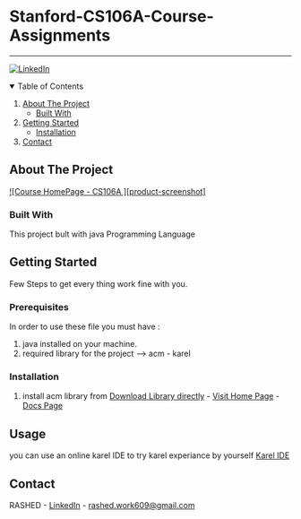 # Stanford-CS106A-Course-Assignments
------------------------------------------------------------------

[![LinkedIn][linkedin-shield]][linkedin-url]






<!-- TABLE OF CONTENTS -->
<details open="open">
  <summary>Table of Contents</summary>
  <ol>
    <li>
      <a href="#about-the-project">About The Project</a>
      <ul>
        <li><a href="#built-with">Built With</a></li>
      </ul>
    </li>
    <li>
      <a href="#getting-started">Getting Started</a>
      <ul>
        <li><a href="#installation">Installation</a></li>
      </ul>
    </li>
    <li><a href="#contact">Contact</a></li>
    
  </ol>
</details>



<!-- ABOUT THE PROJECT -->
## About The Project

[![Course HomePage - CS106A ][product-screenshot]](https://see.stanford.edu/course/cs106a)



### Built With

This project bult with java Programming Language 




<!-- GETTING STARTED -->
## Getting Started
Few Steps to get every thing work fine with you.

### Prerequisites
In order to use these file you must have :  

1. java installed on your machine.
2. required library for the project --> acm - karel

### Installation

1. install acm library from  [Download Library directly](https://cs.stanford.edu/people/eroberts/jtf/acm.jar)  - [Visit Home Page](https://cs.stanford.edu/people/eroberts/jtf/) - [Docs Page](https://cs.stanford.edu/people/eroberts/jtf/javadoc/student/)



<!-- USAGE EXAMPLES -->
## Usage

you can use an online karel IDE to try karel experiance by yourself  [Karel IDE](https://stanford.edu/~cpiech/karel/ide.html)



<!-- CONTACT -->
## Contact

RASHED - [LinkedIn](https://www.linkedin.com/in/14-rashed/) - rashed.work609@gmail.com







<!-- MARKDOWN LINKS & IMAGES -->
<!-- https://www.markdownguide.org/basic-syntax/#reference-style-links -->

[linkedin-shield]: https://img.shields.io/badge/-LinkedIn-black.svg?style=for-the-badge&logo=linkedin&colorB=555
[linkedin-url]: https://www.linkedin.com/in/14-rashed/

